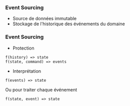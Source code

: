 ### Event Sourcing

 - Source de données immutable
 - Stockage de l'historique des événements du domaine


### Event Sourcing

 - Protection

```
f(history) => state
f(state, command) => events
```

 - Interprétation

```
f(events) => state
```
Ou pour traiter chaque événement
```
f(state, event) => state
```
